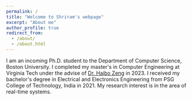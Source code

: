 ```yaml
---
permalink: /
title: "Welcome to Shriram's webpage"
excerpt: "About me"
author_profile: true
redirect_from: 
  - /about/
  - /about.html
---
```


I am an incoming Ph.D. student to the Department of Computer Science, Boston University. I completed my master's in Computer Engineering at Virginia Tech under the advise of [Dr. Haibo Zeng](https://ece.vt.edu/people/profile/zeng.html) in 2023. I received my bachelor's degree in Electrical and Electronics Engineering from PSG College of Technology, India in 2021. My research interest is in the area of real-time systems. 
